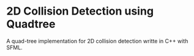 # 2D Collision Detection using Quadtree

A quad-tree implementation for 2D collision detection writte in C++ with SFML.

